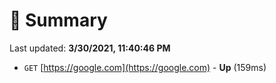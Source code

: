 # 📖 Summary
Last updated: **3/30/2021, 11:40:46 PM**

- `GET` [https://google.com](https://google.com) - **Up** (159ms)
